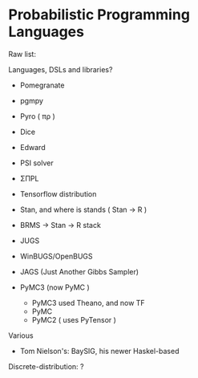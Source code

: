 # Probabilistic Programming Languages

Raw list:

Languages, DSLs and libraries?

* Pomegranate
* pgmpy
* Pyro  ( πρ )
* Dice
* Edward
* PSI solver
* ΣΠPL

* Tensorflow distribution

* Stan, and where is stands ( Stan -> R )
* BRMS -> Stan -> R stack

* JUGS
* WinBUGS/OpenBUGS
* JAGS (Just Another Gibbs Sampler)


* PyMC3 (now PyMC )
   * PyMC3 used Theano, and now TF
   * PyMC
   * PyMC2 ( uses PyTensor )

Various
* Tom Nielson's: BaySIG, his newer Haskel-based

Discrete-distribution:
?
